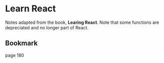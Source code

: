 # Learn React
Notes adapted from the book, __Learing React__. Note that some functions are depreciated and no longer part of React.

## Bookmark
page 180